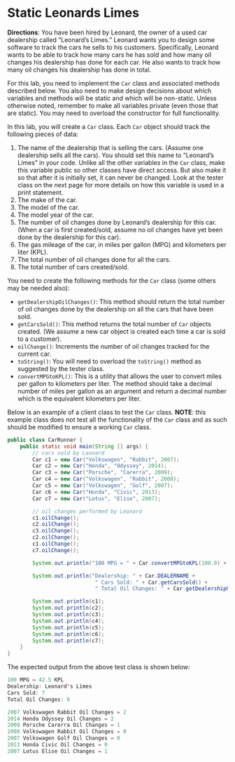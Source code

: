 # Static Leonards Limes

**Directions**: You have been hired by Leonard, the owner of a used car dealership called “Leonard’s Limes.” Leonard wants you to design some software to track the cars he sells to his customers. Specifically, Leonard wants to be able to track how many cars he has sold and how many oil changes his dealership has done for each car. He also wants to track how many oil changes his dealership has done in total.

For this lab, you need to implement the `Car` class and associated methods described below. You also need to make design decisions about which variables and methods will be static and which will be non-static. Unless otherwise noted, remember to make all variables private (even those that are static). You may need to overload the constructor for full functionality.

In this lab, you will create a `Car` class. Each `Car` object should track the following pieces of data:

1. The name of the dealership that is selling the cars. (Assume one dealership sells all the cars). You should set this name to “Leonard’s Limes” in your code. Unlike all the other variables in the `Car` class, make this variable public so other classes have direct access. But also make it so that after it is initially set, it can never be changed. Look at the tester class on the next page for more details on how this variable is used in a print statement.
2. The make of the car.
3. The model of the car.
4. The model year of the car.
5. The number of oil changes done by Leonard’s dealership for this car. (When a car is first created/sold, assume no oil changes have yet been done by the dealership for this car).
6. The gas mileage of the car, in miles per gallon (MPG) and kilometers per liter (KPL).
7. The total number of oil changes done for all the cars.
8. The total number of cars created/sold.

You need to create the following methods for the `Car` class (some others may be needed also):

- `getDealershipOilChanges()`: This method should return the total number of oil changes done by the dealership on all the cars that have been sold.
- `getCarsSold()`: This method returns the total number of `Car` objects created. (We assume a new car object is created each time a car is sold to a customer).
- `oilChange()`: Increments the number of oil changes tracked for the current car.
- `toString()`: You will need to overload the `toString()` method as suggested by the tester class.
- `convertMPGtoKPL()`: This is a utility that allows the user to convert miles per gallon to kilometers per liter. The method should take a decimal number of miles per gallon as an argument and return a decimal number which is the equivalent kilometers per liter.

Below is an example of a client class to test the `Car` class. **NOTE**: this example class does not test all the functionality of the `Car` class and as such should be modified to ensure a working `Car` class.

```java
public class CarRunner {
    public static void main(String [] args) {
        // cars sold by Leonard
        Car c1 = new Car("Volkswagen", "Rabbit", 2007);
        Car c2 = new Car("Honda", "Odyssey", 2014);
        Car c3 = new Car("Porsche", "Carerra", 2009);
        Car c4 = new Car("Volkswagen", "Rabbit", 2008);
        Car c5 = new Car("Volkswagen", "Golf", 2007);
        Car c6 = new Car("Honda", "Civic", 2013);
        Car c7 = new Car("Lotus", "Elise", 2007);

        // oil changes performed by Leonard
        c1.oilChange();
        c2.oilChange();
        c3.oilChange();
        c2.oilChange();
        c1.oilChange();
        c7.oilChange();

        System.out.println("100 MPG = " + Car.convertMPGtoKPL(100.0) + " KPL");

        System.out.println("Dealership: " + Car.DEALERNAME + 
                            " Cars Sold: " + Car.getCarsSold() +
                            " Total Oil Changes: " + Car.getDealershipOilChanges());

        System.out.println(c1);
        System.out.println(c2);
        System.out.println(c3);
        System.out.println(c4);
        System.out.println(c5);
        System.out.println(c6);
        System.out.println(c7);
    }
}
```
The expected output from the above test class is shown below:
```java
100 MPG = 42.5 KPL
Dealership: Leonard's Limes
Cars Sold: 7
Total Oil Changes: 6

2007 Volkswagen Rabbit Oil Changes = 2
2014 Honda Odyssey Oil Changes = 2
2009 Porsche Carerra Oil Changes = 1
2008 Volkswagen Rabbit Oil Changes = 0
2007 Volkswagen Golf Oil Changes = 0
2013 Honda Civic Oil Changes = 0
2007 Lotus Elise Oil Changes = 1
```
